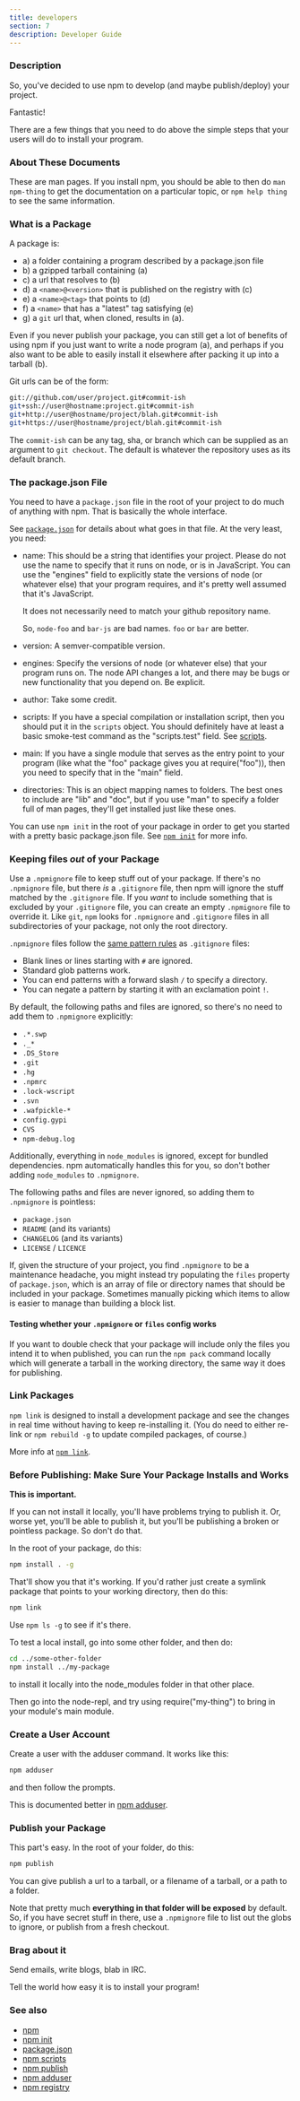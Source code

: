 ```yaml
---
title: developers
section: 7
description: Developer Guide
---
```


### Description

So, you've decided to use npm to develop (and maybe publish/deploy)
your project.

Fantastic!

There are a few things that you need to do above the simple steps
that your users will do to install your program.

### About These Documents

These are man pages.  If you install npm, you should be able to
then do `man npm-thing` to get the documentation on a particular
topic, or `npm help thing` to see the same information.

### What is a Package

A package is:

* a) a folder containing a program described by a package.json file
* b) a gzipped tarball containing (a)
* c) a url that resolves to (b)
* d) a `<name>@<version>` that is published on the registry with (c)
* e) a `<name>@<tag>` that points to (d)
* f) a `<name>` that has a "latest" tag satisfying (e)
* g) a `git` url that, when cloned, results in (a).

Even if you never publish your package, you can still get a lot of
benefits of using npm if you just want to write a node program (a), and
perhaps if you also want to be able to easily install it elsewhere
after packing it up into a tarball (b).

Git urls can be of the form:

```bash
git://github.com/user/project.git#commit-ish
git+ssh://user@hostname:project.git#commit-ish
git+http://user@hostname/project/blah.git#commit-ish
git+https://user@hostname/project/blah.git#commit-ish
```

The `commit-ish` can be any tag, sha, or branch which can be supplied as
an argument to `git checkout`.  The default is whatever the repository uses
as its default branch.

### The package.json File

You need to have a `package.json` file in the root of your project to do
much of anything with npm.  That is basically the whole interface.

See [`package.json`](/configuring-npm/package-json) for details about what
goes in that file.  At the very least, you need:

* name: This should be a string that identifies your project.  Please do
  not use the name to specify that it runs on node, or is in JavaScript.
  You can use the "engines" field to explicitly state the versions of node
  (or whatever else) that your program requires, and it's pretty well
  assumed that it's JavaScript.

  It does not necessarily need to match your github repository name.

  So, `node-foo` and `bar-js` are bad names.  `foo` or `bar` are better.

* version: A semver-compatible version.

* engines: Specify the versions of node (or whatever else) that your
  program runs on.  The node API changes a lot, and there may be bugs or
  new functionality that you depend on.  Be explicit.

* author: Take some credit.

* scripts: If you have a special compilation or installation script, then
  you should put it in the `scripts` object.  You should definitely have at
  least a basic smoke-test command as the "scripts.test" field.  See
  [scripts](/using-npm/scripts).

* main: If you have a single module that serves as the entry point to your
  program (like what the "foo" package gives you at require("foo")), then
  you need to specify that in the "main" field.

* directories: This is an object mapping names to folders.  The best ones
  to include are "lib" and "doc", but if you use "man" to specify a folder
  full of man pages, they'll get installed just like these ones.

You can use `npm init` in the root of your package in order to get you
started with a pretty basic package.json file.  See [`npm
init`](/commands/npm-init) for more info.

### Keeping files *out* of your Package

Use a `.npmignore` file to keep stuff out of your package.  If there's no
`.npmignore` file, but there *is* a `.gitignore` file, then npm will ignore
the stuff matched by the `.gitignore` file.  If you *want* to include
something that is excluded by your `.gitignore` file, you can create an
empty `.npmignore` file to override it. Like `git`, `npm` looks for
`.npmignore` and `.gitignore` files in all subdirectories of your package,
not only the root directory.

`.npmignore` files follow the [same pattern
rules](https://git-scm.com/book/en/v2/Git-Basics-Recording-Changes-to-the-Repository#_ignoring)
as `.gitignore` files:

* Blank lines or lines starting with `#` are ignored.
* Standard glob patterns work.
* You can end patterns with a forward slash `/` to specify a directory.
* You can negate a pattern by starting it with an exclamation point `!`.

By default, the following paths and files are ignored, so there's no
need to add them to `.npmignore` explicitly:

* `.*.swp`
* `._*`
* `.DS_Store`
* `.git`
* `.hg`
* `.npmrc`
* `.lock-wscript`
* `.svn`
* `.wafpickle-*`
* `config.gypi`
* `CVS`
* `npm-debug.log`

Additionally, everything in `node_modules` is ignored, except for
bundled dependencies. npm automatically handles this for you, so don't
bother adding `node_modules` to `.npmignore`.

The following paths and files are never ignored, so adding them to
`.npmignore` is pointless:

* `package.json`
* `README` (and its variants)
* `CHANGELOG` (and its variants)
* `LICENSE` / `LICENCE`

If, given the structure of your project, you find `.npmignore` to be a
maintenance headache, you might instead try populating the `files`
property of `package.json`, which is an array of file or directory names
that should be included in your package. Sometimes manually picking
which items to allow is easier to manage than building a block list.

#### Testing whether your `.npmignore` or `files` config works

If you want to double check that your package will include only the files
you intend it to when published, you can run the `npm pack` command locally
which will generate a tarball in the working directory, the same way it
does for publishing.

### Link Packages

`npm link` is designed to install a development package and see the
changes in real time without having to keep re-installing it.  (You do
need to either re-link or `npm rebuild -g` to update compiled packages,
of course.)

More info at [`npm link`](/commands/npm-link).

### Before Publishing: Make Sure Your Package Installs and Works

**This is important.**

If you can not install it locally, you'll have
problems trying to publish it.  Or, worse yet, you'll be able to
publish it, but you'll be publishing a broken or pointless package.
So don't do that.

In the root of your package, do this:

```bash
npm install . -g
```

That'll show you that it's working.  If you'd rather just create a symlink
package that points to your working directory, then do this:

```bash
npm link
```

Use `npm ls -g` to see if it's there.

To test a local install, go into some other folder, and then do:

```bash
cd ../some-other-folder
npm install ../my-package
```

to install it locally into the node_modules folder in that other place.

Then go into the node-repl, and try using require("my-thing") to
bring in your module's main module.

### Create a User Account

Create a user with the adduser command.  It works like this:

```bash
npm adduser
```

and then follow the prompts.

This is documented better in [npm adduser](/commands/npm-adduser).

### Publish your Package

This part's easy.  In the root of your folder, do this:

```bash
npm publish
```

You can give publish a url to a tarball, or a filename of a tarball,
or a path to a folder.

Note that pretty much **everything in that folder will be exposed**
by default.  So, if you have secret stuff in there, use a
`.npmignore` file to list out the globs to ignore, or publish
from a fresh checkout.

### Brag about it

Send emails, write blogs, blab in IRC.

Tell the world how easy it is to install your program!

### See also

* [npm](/commands/npm)
* [npm init](/commands/npm-init)
* [package.json](/configuring-npm/package-json)
* [npm scripts](/using-npm/scripts)
* [npm publish](/commands/npm-publish)
* [npm adduser](/commands/npm-adduser)
* [npm registry](/using-npm/registry)
